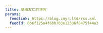 ```yaml
---
title: 草梅友仁的博客
params:
  feedlink: https://blog.cmyr.ltd/rss.xml
  feedid: 066f125a4f6bb703e12586f8475f44a3
---
```

